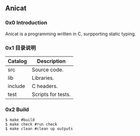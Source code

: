 ## Anicat
### 0x0 Introduction
Anicat is a programming written in C, surpporting static typing.
### 0x1 目录说明
|Catalog|Description|
|-------|-----------|
|src    |Source code.|
|lib    |Libraries.|
|include|C headers.|
|test   |Scripts for tests.|
### 0x2 Build
```shell
$ make #build
$ make check #run check
$ make clean #clean up outputs
```
